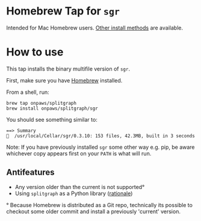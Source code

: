 # Homebrew Tap for `sgr`

Intended for Mac Homebrew users. [Other install methods](https://www.splitgraph.com/docs/sgr-cli/installation) are available.

# How to use

This tap installs the binary multifile version of `sgr`.

First, make sure you have [Homebrew](https://brew.sh/) installed.

From a shell, run:

```shell
brew tap onpaws/splitgraph
brew install onpaws/splitgraph/sgr
```

You should see something similar to:

```
==> Summary
🍺  /usr/local/Cellar/sgr/0.3.10: 153 files, 42.3MB, built in 3 seconds
```

Note: If you have previously installed `sgr` some other way e.g. pip, be aware whichever copy appears first on your `PATH` is what will run.

## Antifeatures

- Any version older than the current is not supported°
- Using `splitgraph` as a Python library ([rationale](https://docs.brew.sh/Python-for-Formula-Authors))

° Because Homebrew is distributed as a Git repo, technically its possible to checkout some older commit and install a previously 'current' version.
